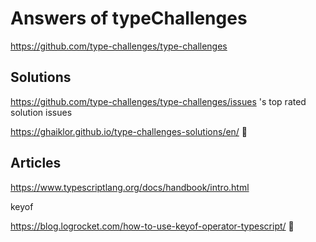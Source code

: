 # Answers of typeChallenges

https://github.com/type-challenges/type-challenges

## Solutions

https://github.com/type-challenges/type-challenges/issues 's top rated solution issues

https://ghaiklor.github.io/type-challenges-solutions/en/ 🥰

## Articles

https://www.typescriptlang.org/docs/handbook/intro.html

keyof

https://blog.logrocket.com/how-to-use-keyof-operator-typescript/ 🥰
